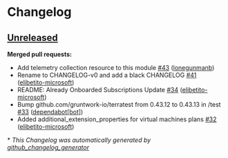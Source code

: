 # Changelog

## [Unreleased](https://github.com/Azure/terraform-azure-mdc-defender-plans-azure/tree/HEAD)

**Merged pull requests:**

- Add telemetry collection resource to this module [\#43](https://github.com/Azure/terraform-azure-mdc-defender-plans-azure/pull/43) ([lonegunmanb](https://github.com/lonegunmanb))
- Rename to CHANGELOG-v0 and add a black CHANGELOG [\#41](https://github.com/Azure/terraform-azure-mdc-defender-plans-azure/pull/41) ([elibetito-microsoft](https://github.com/elibetito-microsoft))
- README: Already Onboarded Subscriptions Update [\#34](https://github.com/Azure/terraform-azure-mdc-defender-plans-azure/pull/34) ([elibetito-microsoft](https://github.com/elibetito-microsoft))
- Bump github.com/gruntwork-io/terratest from 0.43.12 to 0.43.13 in /test [\#33](https://github.com/Azure/terraform-azure-mdc-defender-plans-azure/pull/33) ([dependabot[bot]](https://github.com/apps/dependabot))
- Added additional\_extension\_properties for virtual machines plans [\#32](https://github.com/Azure/terraform-azure-mdc-defender-plans-azure/pull/32) ([elibetito-microsoft](https://github.com/elibetito-microsoft))



\* *This Changelog was automatically generated by [github_changelog_generator](https://github.com/github-changelog-generator/github-changelog-generator)*
